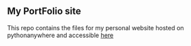 ## My PortFolio site
This repo contains the files for my personal website hosted on pythonanywhere
and accessible [here](https://Matthias28908ue14.pythonanywhere.com)
